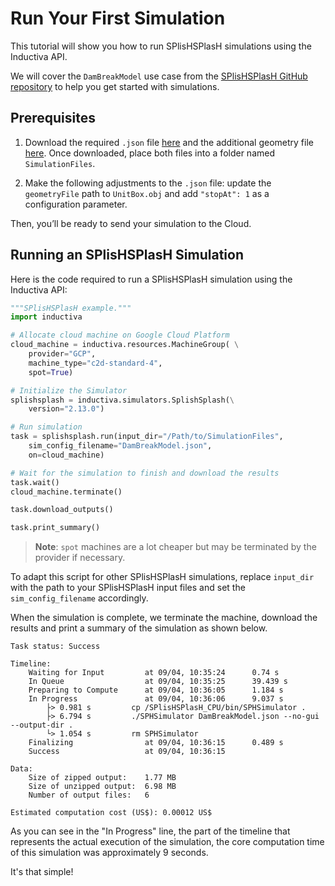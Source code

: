 # Run Your First Simulation
This tutorial will show you how to run SPlisHSPlasH simulations using the Inductiva API. 

We will cover the `DamBreakModel` use case from the [SPlisHSPlasH GitHub repository](https://github.com/InteractiveComputerGraphics/SPlisHSPlasH/tree/2.13.0) to help you get started with simulations.

## Prerequisites
1. Download the required `.json` file [here](https://github.com/InteractiveComputerGraphics/SPlisHSPlasH/blob/2.13.0/data/Scenes/DamBreakModel.json) and the additional geometry file [here](https://github.com/InteractiveComputerGraphics/SPlisHSPlasH/blob/2.13.0/data/models/UnitBox.obj). Once downloaded, place both files into a folder named `SimulationFiles`.

2. Make the following adjustments to the `.json` file: update the `geometryFile` path to `UnitBox.obj` and add `"stopAt": 1` as a configuration parameter.

Then, you’ll be ready to send your simulation to the Cloud.

## Running an SPlisHSPlasH Simulation
Here is the code required to run a SPlisHSPlasH simulation using the Inductiva API:

```python
"""SPlisHSPlasH example."""
import inductiva

# Allocate cloud machine on Google Cloud Platform
cloud_machine = inductiva.resources.MachineGroup( \
    provider="GCP",
    machine_type="c2d-standard-4",
    spot=True)

# Initialize the Simulator
splishsplash = inductiva.simulators.SplishSplash(\
    version="2.13.0")

# Run simulation
task = splishsplash.run(input_dir="/Path/to/SimulationFiles",
    sim_config_filename="DamBreakModel.json",
    on=cloud_machine)

# Wait for the simulation to finish and download the results
task.wait()
cloud_machine.terminate()

task.download_outputs()

task.print_summary()
```

> **Note**: `spot` machines are a lot cheaper but may be terminated by the provider if necessary.

To adapt this script for other SPlisHSPlasH simulations, replace `input_dir` with the
path to your SPlisHSPlasH input files and set the `sim_config_filename` accordingly.

When the simulation is complete, we terminate the machine, download the results and print a summary of the simulation as shown below.

```
Task status: Success

Timeline:
	Waiting for Input         at 09/04, 10:35:24      0.74 s
	In Queue                  at 09/04, 10:35:25      39.439 s
	Preparing to Compute      at 09/04, 10:36:05      1.184 s
	In Progress               at 09/04, 10:36:06      9.037 s
		├> 0.981 s         cp /SPlisHSPlasH_CPU/bin/SPHSimulator .
		├> 6.794 s         ./SPHSimulator DamBreakModel.json --no-gui --output-dir .
		└> 1.054 s         rm SPHSimulator
	Finalizing                at 09/04, 10:36:15      0.489 s
	Success                   at 09/04, 10:36:15      

Data:
	Size of zipped output:    1.77 MB
	Size of unzipped output:  6.98 MB
	Number of output files:   6

Estimated computation cost (US$): 0.00012 US$
```

As you can see in the "In Progress" line, the part of the timeline that represents the actual execution of the simulation, 
the core computation time of this simulation was approximately 9 seconds.

It's that simple!
